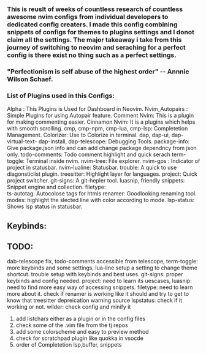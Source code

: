 

### This is reuslt of weeks of countless research of countless awesome nvim configs from individual developers to dedicated config creaters. I made this config combining snippets of configs for themes to plugins settings and I donot claim all the settings. The major takeaway i take from this journey of switching to neovim and seraching for a perfect config is there exist no thing such as a perfect settings. 

### "Perfectionism is self abuse of the highest order" -- Annnie Wilson Schaef.


### List of Plugins used in this Configs:
Alpha : This Plugins is Used for Dashboard in Neovim. 
Nvim_Autopairs : Simple Plugins for using Autopair feature.
Comment Nvim: This is a plugin for making commenting easier. 
Cinnamon Nvim: It is a plugins which helps with smooth scrolling.
cmp, cmp-npm, cmp-lua, cmp-lsp: Completetion Management.
Colorizer: Use to Colorize in terminal.
dap, dap-ui, dap-virtual-text- dap-install, dap-telescope: Debugging Tools. 
package-info: Give package.json info and can add change package dependncy from json only.
todo-comments: Todo comment highlight and quick serach
term-toggle: Terminal inside nvim. 
nvim-tree: File explorer.
nvim-gps : Indicator of project in statusbar. 
nvim-lualine: Statusbar. 
trouble: A quick to use diagonsticlist plugin. 
treesitter: Highlight layer for languages.
project: Quick project switcher.
git-signs: A git-hepler tool.
luasnip, friendly snippets: Snippet engine and collection. 
filetype:  
ts-autotag: Autocolose tags for htmls
renamer: Goodlooking renaming tool.
modes: highlight the slected line with color according to mode.
lsp-status: Shows lsp status in statusbar. 


##  Keybinds:








## TODO:
dab-telescope fix,
todo-comments accessible from telescope,
term-toggle: more keybinds and some settings,
lua-line setup a setting to change theme shortcut.
trouble setup with keybinds and best uses.
git-signs: proper keybinds and config needed.
project: need to learn its uescases,
luasnip: need to find more easy way of accessing snippets.
filetype: need to learn more about it.
check if renamer is working like it should and try to get to know that treesitter depreication warning source
lspstatus: check if it working or not.
wilder: check config and minify it


1. add listchars either as a plugin or in the config files
2. check some of the .vim file from the tj repos
3. add some colorscheme and easy to preview method
4. check for scratchpad plugin like quokka in vsocde
5. order of Completetion lsp,buffer, snippets
  
